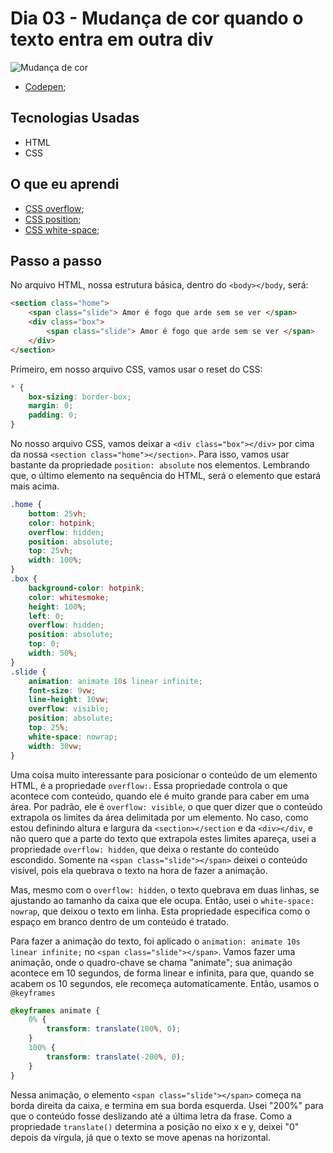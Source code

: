 # Dia 03 - Mudança de cor quando o texto entra em outra div

![Mudança de cor](./amor.gif?raw=true "Mudança de cor")

-   [Codepen](https://codepen.io/lizvidotti91/pen/JjXppWe?editors=1100);

## Tecnologias Usadas

-   HTML
-   CSS

## O que eu aprendi

-   [CSS overflow](https://www.w3schools.com/css/css_overflow.asp);
-   [CSS position](https://www.w3schools.com/css/css_positioning.asp);
-   [CSS white-space](https://www.w3schools.com/cssref/pr_text_white-space.asp);

## Passo a passo

No arquivo HTML, nossa estrutura básica, dentro do `<body></body`, será:

```html
<section class="home">
    <span class="slide"> Amor é fogo que arde sem se ver </span>
    <div class="box">
        <span class="slide"> Amor é fogo que arde sem se ver </span>
    </div>
</section>
```

Primeiro, em nosso arquivo CSS, vamos usar o reset do CSS:

```css
* {
    box-sizing: border-box;
    margin: 0;
    padding: 0;
}
```

No nosso arquivo CSS, vamos deixar a `<div class="box"></div>` por cima da nossa `<section class="home"></section>`. Para isso, vamos usar bastante da propriedade `position: absolute` nos elementos. Lembrando que, o último elemento na sequência do HTML, será o elemento que estará mais acima.

```css
.home {
    bottom: 25vh;
    color: hotpink;
    overflow: hidden;
    position: absolute;
    top: 25vh;
    width: 100%;
}
.box {
    background-color: hotpink;
    color: whitesmoke;
    height: 100%;
    left: 0;
    overflow: hidden;
    position: absolute;
    top: 0;
    width: 50%;
}
.slide {
    animation: animate 10s linear infinite;
    font-size: 9vw;
    line-height: 10vw;
    overflow: visible;
    position: absolute;
    top: 25%;
    white-space: nowrap;
    width: 30vw;
}
```

Uma coisa muito interessante para posicionar o conteúdo de um elemento HTML, é a propriedade `overflow:`. Essa propriedade controla o que acontece com conteúdo, quando ele é muito grande para caber em uma área. Por padrão, ele é `overflow: visible`, o que quer dizer que o conteúdo extrapola os limites da área delimitada por um elemento. No caso, como estou definindo altura e largura da `<section></section` e da `<div></div`, e não quero que a parte do texto que extrapola estes limites apareça, usei a propriedade `overflow: hidden`, que deixa o restante do conteúdo escondido. Somente na `<span class="slide"></span>` deixei o conteúdo visível, pois ela quebrava o texto na hora de fazer a animação.

Mas, mesmo com o `overflow: hidden`, o texto quebrava em duas linhas, se ajustando ao tamanho da caixa que ele ocupa. Então, usei o `white-space: nowrap`, que deixou o texto em linha. Esta propriedade especifica como o espaço em branco dentro de um conteúdo é tratado.

Para fazer a animação do texto, foi aplicado o `animation: animate 10s linear infinite;` no `<span class="slide"></span>`. Vamos fazer uma animação, onde o quadro-chave se chama "animate"; sua animação acontece em 10 segundos, de forma linear e infinita, para que, quando se acabem os 10 segundos, ele recomeça automaticamente. Então, usamos o `@keyframes`

```css
@keyframes animate {
    0% {
        transform: translate(100%, 0);
    }
    100% {
        transform: translate(-200%, 0);
    }
}
```

Nessa animação, o elemento `<span class="slide"></span>` começa na borda direita da caixa, e termina em sua borda esquerda. Usei "200%" para que o conteúdo fosse deslizando até a última letra da frase. Como a propriedade `translate()` determina a posição no eixo x e y, deixei "0" depois da vírgula, já que o texto se move apenas na horizontal.

